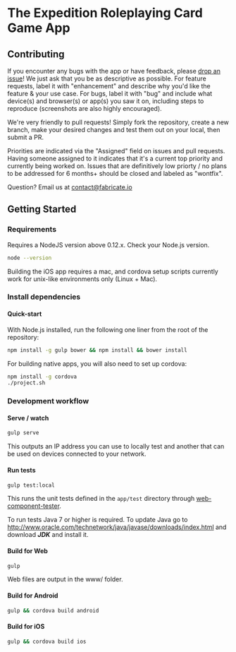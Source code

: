 # The Expedition Roleplaying Card Game App

## Contributing

If you encounter any bugs with the app or have feedback, please [drop an issue](https://github.com/Fabricate-IO/expedition-app/issues/new)! We just ask that you be as descriptive as possible. For feature requests, label it with "enhancement" and describe why you'd like the feature & your use case. For bugs, label it with "bug" and include what device(s) and browser(s) or app(s) you saw it on, including steps to reproduce (screenshots are also highly encouraged).

We're very friendly to pull requests! Simply fork the repository, create a new branch, make your desired changes and test them out on your local, then submit a PR.

Priorities are indicated via the "Assigned" field on issues and pull requests. Having someone assigned to it indicates that it's a current top priority and currently being worked on. Issues that are definitively low priorty / no plans to be addressed for 6 months+ should be closed and labeled as "wontfix".

Question? Email us at contact@fabricate.io

## Getting Started

### Requirements

Requires a NodeJS version above 0.12.x. Check your Node.js version.

```sh
node --version
```

Building the iOS app requires a mac, and cordova setup scripts currently work for unix-like environments only (Linux + Mac).

### Install dependencies

#### Quick-start

With Node.js installed, run the following one liner from the root of the repository:

```sh
npm install -g gulp bower && npm install && bower install
```

For building native apps, you will also need to set up cordova:

```sh
npm install -g cordova
./project.sh
```

### Development workflow

#### Serve / watch

```sh
gulp serve
```

This outputs an IP address you can use to locally test and another that can be used on devices connected to your network.

#### Run tests

```sh
gulp test:local
```

This runs the unit tests defined in the `app/test` directory through [web-component-tester](https://github.com/Polymer/web-component-tester).

To run tests Java 7 or higher is required. To update Java go to http://www.oracle.com/technetwork/java/javase/downloads/index.html and download ***JDK*** and install it.

#### Build for Web

```sh
gulp
```

Web files are output in the www/ folder.

#### Build for Android

```sh
gulp && cordova build android
```

#### Build for iOS

```sh
gulp && cordova build ios
```
